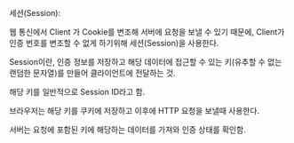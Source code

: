 세션(Session):

웹 통신에서 Client 가 Cookie를 변조해 서버에 요청을 보낼 수 있기 때문에,
Client가 인증 번호를 변조할 수 없게 하기위해 세션(Session)을 사용한다.

Session이란, 인증 정보를 저장하고 해당 데이터에 접근할 수 있는 키(유추할 수 없는 랜덤한 문자열)를 만들어
클라이언트에 전달하는 것.

해당 키를 일반적으로 Session ID라고 함.

브라우저는 해당 키를 쿠키에 저장하고 이후에 HTTP 요청을 보낼때 사용한다.

서버는 요청에 포함된 키에 해당하는 데이터를 가져와 인증 상태를 확인함.

